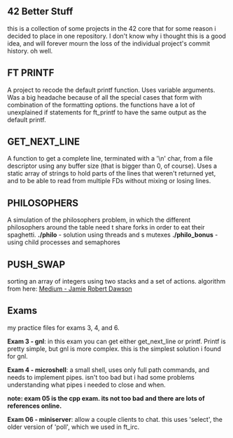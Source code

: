 ## 42 Better Stuff
this is a collection of some projects in the 42 core that for some reason i decided to place in one repository. I don't know why i thought this is a good idea, and will forever mourn the loss of the individual project's commit history. oh well.

## FT PRINTF	
A project to recode the default printf function. Uses variable arguments. Was a big headache because of all the special cases that form with combination of the formatting options. the functions have a lot of unexplained if statements for ft_printf to have the same output as the default printf.

## GET_NEXT_LINE
A function to get a complete line, terminated with a '\n' char, from a file descriptor using any buffer size (that is bigger than 0, of course).
Uses a static array of strings to hold parts of the lines that weren't returned yet, and to be able to read from multiple FDs without mixing or losing lines.

## PHILOSOPHERS
A simulation of the philosophers problem, in which the different philosophers around the table need t share forks in order to eat their spaghetti. 
**./philo** - solution using threads and s mutexes
**./philo_bonus** - using child processes and semaphores

## PUSH_SWAP
sorting an array of integers using two stacks and a set of actions.
algorithm from here:
		[Medium - Jamie Robert Dawson](https://medium.com/@jamierobertdawson/push-swap-the-least-amount-of-moves-with-two-stacks-d1e76a71789a)

## Exams
my practice files for exams 3, 4, and 6.

**Exam 3 - gnl**:  in this exam you can get either get_next_line or printf. Printf is pretty simple, but gnl is more complex. this is the simplest solution i found for gnl.

**Exam 4 - microshell**: a small shell, uses only full path commands, and needs to implement pipes. isn't too bad but i had some problems understanding what pipes i needed to close and when.

**note: exam 05 is the cpp exam. its not too bad and there are lots of references online.**

**Exam 06 - miniserver**: allow a couple clients to chat. this uses 'select',  the older version of 'poll', which we used in ft_irc.

